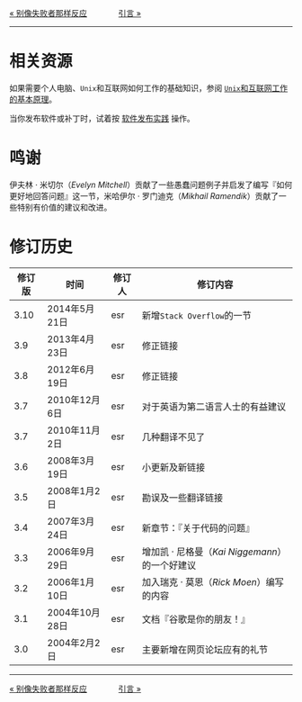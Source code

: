 [« 别像失败者那样反应](others.md#别像失败者那样反应)　　　　[引言 »](README.md#引言)

-----------------

相关资源
==================

如果需要个人电脑、`Unix`和互联网如何工作的基础知识，参阅 [`Unix`和互联网工作的基本原理](http://en.tldp.org/HOWTO/Unix-and-Internet-Fundamentals-HOWTO/)。

当你发布软件或补丁时，试着按 [软件发布实践](http://en.tldp.org/HOWTO/Software-Release-Practice-HOWTO/index.html) 操作。

鸣谢
==================

伊夫林 · 米切尔（_Evelyn Mitchell_）贡献了一些愚蠢问题例子并启发了编写『如何更好地回答问题』这一节，米哈伊尔 · 罗门迪克（_Mikhail Ramendik_）贡献了一些特别有价值的建议和改进。

修订历史
==================

修订版 | 时间 | 修订人 | 修订内容
----- | ---- | ---- | ----
3.10 | 2014年5月21日 | esr | 新增`Stack Overflow`的一节
3.9 | 2013年4月23日 | esr | 修正链接
3.8 | 2012年6月19日 | esr | 修正链接
3.7 | 2010年12月6日 | esr | 对于英语为第二语言人士的有益建议
3.7 | 2010年11月2日 | esr | 几种翻译不见了
3.6 | 2008年3月19日 | esr | 小更新及新链接
3.5 | 2008年1月2日 | esr | 勘误及一些翻译链接
3.4 | 2007年3月24日 | esr | 新章节：『关于代码的问题』
3.3 | 2006年9月29日 | esr | 增加凯 · 尼格曼（_Kai Niggemann_）的一个好建议
3.2 | 2006年1月10日 | esr | 加入瑞克 · 莫恩（_Rick Moen_）编写的内容
3.1 | 2004年10月28日 | esr | 文档『谷歌是你的朋友！』
3.0 | 2004年2月2日 | esr | 主要新增在网页论坛应有的礼节

-----------------

[« 别像失败者那样反应](others.md#别像失败者那样反应)　　　　[引言 »](README.md#引言)
